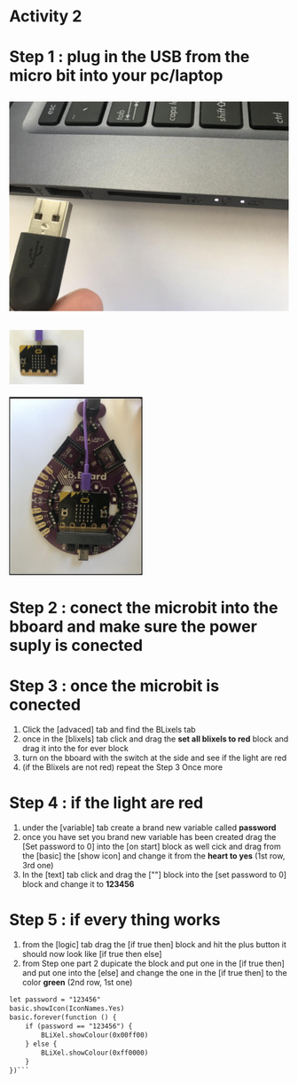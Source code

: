 # **Activity 2**

# Step 1 : plug in the USB from the micro bit into your pc/laptop

<!-- https://github.com/Brilliant-Labs/bboard-tuts-cybersecurity-3/blob/master/cybersec/activity-1/connect-microbit.gif?raw=true -->
![Click](https://github.com/Brilliant-Labs/bboard-tutorials-cybersecurity-v3/blob/main/Activity_1/connect-microbit.gif?raw=true "Click")
---
<!-- https://raw.githubusercontent.com/Brilliant-Labs/bboard-tutorials-cybersecurity-v3/main/Activity_1/micro.png -->
![Click](https://raw.githubusercontent.com/Brilliant-Labs/bboard-tutorials-cybersecurity-v3/main/Activity_1/micro.png)
---
<!--https://raw.githubusercontent.com/Brilliant-Labs/bboard-tutorials-cybersecurity-v3/main/Activity_2/bborad.png -->
![Click](https://raw.githubusercontent.com/Brilliant-Labs/bboard-tutorials-cybersecurity-v3/main/Activity_2/bborad.png)

# Step 2 : conect the microbit into the bboard and make sure the power suply is conected

# Step 3 : once the microbit is conected 
1. Click the [advaced] tab and find the BLixels tab
2. once in the [blixels] tab click and drag the **set all blixels to red** block and drag it into the for ever block
3. turn on the bboard with the switch at the side and see if the light are red
4. (if the Blixels are not red) repeat the Step 3 Once more

# Step 4 : if the light are red
1. under the [variable] tab create a brand new variable called **password**
2. once you have set you brand new variable has been created drag the [Set password to 0] into the [on start] block as well cick and drag from the [basic] the [show icon] and change it from the **heart to yes** (1st row, 3rd one)
3. In the [text] tab click and drag the [""] block into the [set password to 0] block and change it to **123456**

# Step 5 : if every thing works 
1. from the [logic] tab drag the [if true then] block and hit the plus button it should now look like [if true then else]
2. from Step one part 2 dupicate the block and put one in the [if true then] and put one into the [else] and change the one in the [if true then] to the color **green** (2nd row, 1st one) 
```
let password = "123456"
basic.showIcon(IconNames.Yes)
basic.forever(function () {
    if (password == "123456") {
        BLiXel.showColour(0x00ff00)
    } else {
        BLiXel.showColour(0xff0000)
    }
})```
